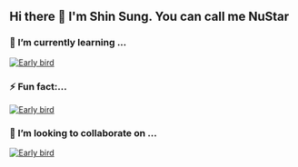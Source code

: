 ## Hi there 👋 I'm Shin Sung. You can call me NuStar

### 🌱 I’m currently learning ...

[![Early bird](https://github-readme-stats.vercel.app/api/top-langs?username=shinsung3&layout=donut&langs_count=6&card_width=320&hide_title=true)](https://github.com/shinsung3)
<!-- 
<a href="https://github.com/anuraghazra/convoychat">
  <img height=200 align="center" src="https://github-readme-stats.vercel.app/api/top-langs?username=shinsung3&layout=donut&langs_count=6&card_width=320&hide_title=true" />
</a>
-->
### :zap: Fun fact:...

[![Early bird](https://github-readme-stats.vercel.app/api?username=shinsung3&theme=dracula&hide_title=true)](https://github.com/shinsung3)
<!--
<a href="https://github.com/anuraghazra/github-readme-stats">
  <img height=200 align="center" src="https://github-readme-stats.vercel.app/api?username=shinsung3&theme=dracula&hide_title=true" />
</a>
-->

### :dancers: I’m looking to collaborate on ...

[![Early bird](https://github-profile-summary-cards.vercel.app/api/cards/productive-time?username=shinsung3&theme=default&utcOffset=9)](https://github.com/shinsung3)

